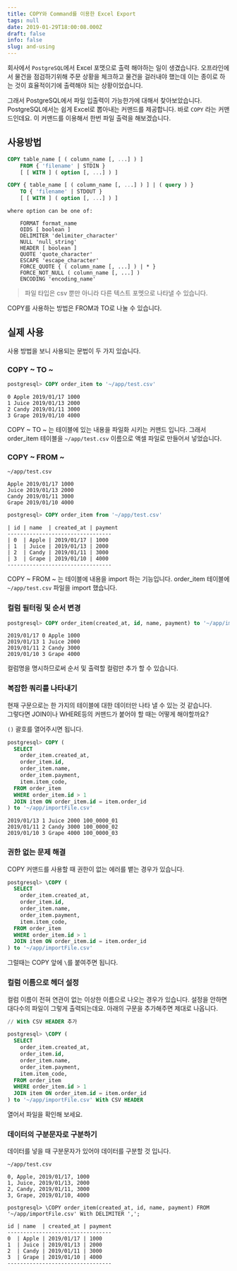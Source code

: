 ```yaml
---
title: COPY와 Command를 이용한 Excel Export
tags: null
date: 2019-01-29T18:00:08.000Z
draft: false
info: false
slug: and-using
---
```


회사에서 `PostgreSQL`에서 Excel 포맷으로 출력 해야하는 일이 생겼습니다. 오프라인에서 물건을 점검하기위해 주문 상황을 체크하고 물건을 걸러내야 했는데 이는 종이로 하는 것이 효율적이기에 출력해야 되는 상황이었습니다.

그래서 PostgreSQL에서 파일 입출력이 가능한가에 대해서 찾아보았습니다. PostgreSQL에서는 쉽게 Excel로 뽑아내는 커맨드를 제공합니다. 바로 `COPY` 라는 커맨드인데요. 이 커맨드를 이용해서 한번 파일 출력을 해보겠습니다.

## 사용방법

```sql
COPY table_name [ ( column_name [, ...] ) ]
    FROM { 'filename' | STDIN }
    [ [ WITH ] ( option [, ...] ) ]

COPY { table_name [ ( column_name [, ...] ) ] | ( query ) }
    TO { 'filename' | STDOUT }
    [ [ WITH ] ( option [, ...] ) ]
```

```
where option can be one of:

    FORMAT format_name
    OIDS [ boolean ]
    DELIMITER 'delimiter_character'
    NULL 'null_string'
    HEADER [ boolean ]
    QUOTE 'quote_character'
    ESCAPE 'escape_character'
    FORCE_QUOTE { ( column_name [, ...] ) | * }
    FORCE_NOT_NULL ( column_name [, ...] )
    ENCODING 'encoding_name'
```

> 파일 타입은 csv 뿐만 아니라 다른 텍스트 포멧으로 나타낼 수 있습니다.

COPY를 사용하는 방법은 FROM과 TO로 나눌 수 있습니다.

## 실제 사용

사용 방법을 보니 사용되는 문법이 두 가지 있습니다.

### COPY ~ TO ~

```sql
postgresql> COPY order_item to '~/app/test.csv'
```

```
0 Apple 2019/01/17 1000
1 Juice 2019/01/13 2000
2 Candy 2019/01/11 3000
3 Grape 2019/01/10 4000
```

COPY ~ TO ~ 는 테이블에 있는 내용을 파일화 시키는 커맨드 입니다. 그래서 order_item 테이블을 `~/app/test.csv` 이름으로 액셀 파일로 만들어서 넣었습니다.

### COPY ~ FROM ~

```
~/app/test.csv

Apple 2019/01/17 1000
Juice 2019/01/13 2000
Candy 2019/01/11 3000
Grape 2019/01/10 4000
```

```sql
postgresql> COPY order_item from '~/app/test.csv'
```

```
| id | name  | created_at | payment
---------------------------------
| 0  | Apple | 2019/01/17 | 1000
| 1  | Juice | 2019/01/13 | 2000
| 2  | Candy | 2019/01/11 | 3000
| 3  | Grape | 2019/01/10 | 4000
---------------------------------
```

COPY ~ FROM ~ 는 테이블에 내용을 import 하는 기능입니다.
order_item 테이블에 `~/app/test.csv` 파일을 import 했습니다.

### 컬럼 필터링 및 순서 변경

```sql
postgresql> COPY order_item(created_at, id, name, payment) to '~/app/importFile.csv'
```

```
2019/01/17 0 Apple 1000
2019/01/13 1 Juice 2000
2019/01/11 2 Candy 3000
2019/01/10 3 Grape 4000
```

컬럼명을 명시하므로써 순서 및 출력할 컬럼만 추가 할 수 있습니다.

### 복잡한 쿼리를 나타내기

현재 구문으로는 한 가지의 테이블에 대한 데이터만 나타 낼 수 있는 것 같습니다.  
그렇다면 JOIN이나 WHERE등의 커맨드가 붙어야 할 때는 어떻게 해야할까요?

`()` 괄호를 열어주시면 됩니다.

```sql
postgresql> COPY (
  SELECT
    order_item.created_at,
    order_item.id,
    order_item.name,
    order_item.payment,
    item.item_code,
  FROM order_item
  WHERE order_item.id > 1
  JOIN item ON order_item.id = item.order_id
) to '~/app/importFile.csv'
```

```
2019/01/13 1 Juice 2000 100_0000_01
2019/01/11 2 Candy 3000 100_0000_02
2019/01/10 3 Grape 4000 100_0000_03
```

### 권한 없는 문제 해결

COPY 커맨드를 사용할 때 권한이 없는 에러를 뱉는 경우가 있습니다.

```sql
postgresql> \COPY (
  SELECT
    order_item.created_at,
    order_item.id,
    order_item.name,
    order_item.payment,
    item.item_code,
  FROM order_item
  WHERE order_item.id > 1
  JOIN item ON order_item.id = item.order_id
) to '~/app/importFile.csv'
```

그럴때는 COPY 앞에 `\`를 붙여주면 됩니다.

### 컬럼 이름으로 헤더 설정

컬럼 이름이 전혀 연관이 없는 이상한 이름으로 나오는 경우가 있습니다. 설정을 안하면 대다수의 파일이 그렇게 출력되는데요. 아래의 구문을 추가해주면 제대로 나옵니다.

```sql
// With CSV HEADER 추가

postgresql> \COPY (
  SELECT
    order_item.created_at,
    order_item.id,
    order_item.name,
    order_item.payment,
    item.item_code,
  FROM order_item
  WHERE order_item.id > 1
  JOIN item ON order_item.id = item.order_id
) to '~/app/importFile.csv' With CSV HEADER
```

열어서 파일을 확인해 보세요.

### 데이터의 구분문자로 구분하기

데이터를 넣을 때 구분문자가 있어야 데이터를 구분할 것 입니다.

```
~/app/test.csv

0, Apple, 2019/01/17, 1000
1, Juice, 2019/01/13, 2000
2, Candy, 2019/01/11, 3000
3, Grape, 2019/01/10, 4000

postgresql> \COPY order_item(created_at, id, name, payment) FROM '~/app/importFile.csv' With DELIMITER ',';

id | name  | created_at | payment
---------------------------------
0  | Apple | 2019/01/17 | 1000
1  | Juice | 2019/01/13 | 2000
2  | Candy | 2019/01/11 | 3000
3  | Grape | 2019/01/10 | 4000
---------------------------------
```